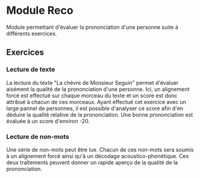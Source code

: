 # Module Reco

Module permettant d'évaluer la prononciation d'une personne suite à différents exercices.

## Exercices

### Lecture de texte

La lecture du texte "La chèvre de Monsieur Seguin" permet d'évaluer aisément la qualité de la prononciation d'une personne. Ici, un alignement forcé est effectué sur chaque morceau du texte et un score est donc attribué à chacun de ces morceaux. Ayant effectué cet exercice avec un large pannel de personnes, il est possible d'analyser ce score afin d'en déduire la qualité relative de la prononciation. Une bonne prononciation est évaluée à un score d'environ -20.

### Lecture de non-mots

Une série de non-mots peut être lue. Chacun de ces non-mots sera soumis à un alignement forcé ainsi qu'à un décodage acoustico-phonétique. Ces deux traîtements peuvent donner un rapide aperçu de la qualité de la prononciation.